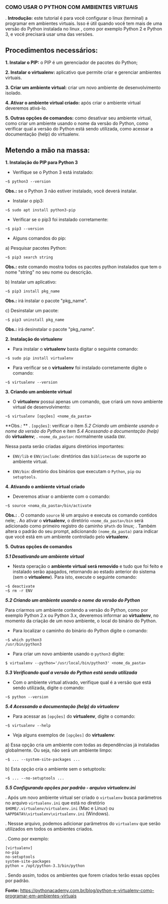 ### COMO USAR O PYTHON COM AMBIENTES VIRTUAIS

. **Introdução:** este tutorial é para você configurar o linux (terminal) a programar em ambientes virtuais. Isso é útil quando você tem mais de uma versão do Python instalada no linux , como por exemplo Python 2 e Python 3,  e você precisará usar uma das versões.

## Procedimentos necessários:

**1. Instalar o PIP:** o PIP é um gerenciador de pacotes do Python;

**2. Instalar o virtualenv:** aplicativo que permite criar e gerenciar ambientes virtuais.

**3. Criar um ambiente virtual:** criar um novo ambiente de desenvolvimento isolado.

**4. Ativar o ambiente virtual criado:** após criar o ambiente virtual deveremos ativá-lo.

**5. Outras opções de comandos:** como desativar seu ambiente virtual, como criar um ambiente usando o nome da versão do Python, como verificar qual a versão do Python está sendo utilizada, como acessar a documentação (help) do virtualenv.

## Metendo a mão na massa:

**1. Instalação do PIP para Python 3**

- Verifique se o Python 3 está instalado:
```
~$ python3 --version
```

**Obs.:** se o Python 3 não estiver instalado, você deverá instalar. 

- Instalar o pip3:

```
~$ sudo apt install python3-pip
```

- Verificar se o pip3 foi instalado corretamente:

```
~$ pip3 --version
```

- Alguns comandos do pip:

a) Pesquisar pacotes Python:

```
~$ pip3 search string
```
**Obs.:** este comando mostra todos os pacotes python instalados que tem o nome "string" no seu nome ou descrição.

b) Instalar um aplicativo:

```
~$ pip3 install pkg_name
```

**Obs.:** irá instalar o pacote "pkg_name".

c) Desinstalar um pacote:

```
~$ pip3 uninstall pkg_name
```

**Obs.:** irá desinstalar o pacote "pkg_name".

**2. Instalação do virtualenv**

- Para instalar o **virtualenv** basta digitar o seguinte comando:

```
~$ sudo pip install virtualenv
```

- Para verificar se o **virtualenv** foi instalado corretamente digite o comando:

```
~$ virtualenv --version
```

**3. Criando um ambiente virtual**

- O **virtualenv** possui apenas um comando, que criará um novo ambiente virtual de desenvolvimento:

```
~$ virtualenv [opções] <nome_da_pasta>
```

**Obs.: **
. ```[opções]```: verificar o item *5.2 Criando um ambiente usando o nome da versão do Python* e item *5.4 Acessando a documentação (help)* do **virtualenv**;
. ```<nome_da_pasta>```: normalmente usada ```ENV```.

Nessa pasta serão criadas alguns diretórios importantes:

- ```ENV/lib``` e ```ENV/include```: diretórios das ```bibliotecas``` de suporte ao ambiente virtual.

- ```ENV/bin```: diretório dos binários que executam o ```Python```, ```pip``` ou ```setuptools```.


**4. Ativando o ambiente virtual criado**

- Deveremos ativar o ambiente com o comando:

```
~$ source <noma_da_pasta>/bin/activate
```

**Obs.:**
. O comando ```source``` lê um arquivo e executa os comando contidos nele;
. Ao ativar o **virtualenv**, o diretório ```<nome_da_pasta>/bin``` será adicionado como primeiro registro do caminho ```$Path``` do linux;
. Também altera o padrão do seu prompt, adicionando ```(nome_da_pasta)``` para indicar que você está em um ambiente controlado pelo **virtualenv**.


**5. Outras opções de comandos**

***5.1 Desativando um ambiente virtual***

- Nesta operação o **ambiente virtual será removido** e tudo que foi feito e instalado serão apagados, retornando ao estado anterior do sistema (sem o **virtualenv**). Para isto, execute o seguinte comando:

```
~$ deactivate
~$ rm -r ENV
```

***5.2 Criando um ambiente usando o nome da versão do Python***

Para criarmos um ambiente contendo a versão do Python, como por exemplo Python 2.x ou Python 3.x, deveremos informar ao **virtualenv**, no momento da criação de um novo ambiente, o local do binário do Python.

- Para localizar o caminho do binário do Python digite o comando:

```
~$ which python3
/usr/bin/python3
```

- Para criar um novo ambiente usando o ```python3``` digite:

```
$ virtualenv --python='/usr/local/bin/python3' <nome_da_pasta>
```

***5.3 Verificando qual a versão do Python está sendo utilizada***

- Com o ambiente virtual ativado, verifique qual é a versão que está sendo utilizada, digite o comando:

```
~$ python --version
```

***5.4 Acessando a documentação (help) do virtualenv***

- Para acessar as ```[opções]``` do **virtualenv**, digite o comando:

```
~$ virtualenv --help
```

- Veja alguns exemplos de ```[opções]``` do **virtualenv**:

a) Essa opção cria um ambiente com todas as dependências já instaladas globalmente. Ou seja, não será um ambiente limpo:

```
~$ ... --system-site-packages ...
```

b) Esta opção cria o ambiente sem o setuptools:

```
~$ ... --no-setuptools ...
```

***5.5 Configurando opções por padrão - arquivo virtualenv.ini***

. Após um novo ambiente virtual ser criado o ```virtualenv``` busca parâmetros no arquivo ```virtualenv.ini``` que está no diretório ```$HOME/.virtualenv/virtualenv.ini``` (Mac e Linux) ou ```%APPDATA%\virtualenv\virtualenv.ini``` (Windows).

. Nessse arquivo, podemos adicionar parâmetros do ```virtualenv``` que serão utilizados em todos os ambientes criados.

. Como por exemplo:

```
[virtualenv]
no-pip
no-setuptools
system-site-packages
python = /opt/python-3.3/bin/python
```

. Sendo assim, todos os ambientes que forem criados terão essas opções por padrão.


**Fonte:** https://pythonacademy.com.br/blog/python-e-virtualenv-como-programar-em-ambientes-virtuais
